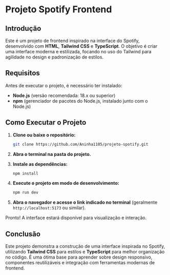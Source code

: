 # Projeto Spotify Frontend

## Introdução

Este é um projeto de frontend inspirado na interface do Spotify, desenvolvido com **HTML**, **Tailwind CSS** e **TypeScript**. O objetivo é criar uma interface moderna e estilizada, focando no uso do Tailwind para agilidade no design e padronização de estilos.


## Requisitos

Antes de executar o projeto, é necessário ter instalado:

- **Node.js** (versão recomendada: 18.x ou superior)
- **npm** (gerenciador de pacotes do Node.js, instalado junto com o Node.js)


## Como Executar o Projeto

1. **Clone ou baixe o repositório:**

   ```bash
   git clone https://github.com/Aninha1105/projeto-spotify.git
   ```

2. **Abra o terminal na pasta do projeto.**

3. **Instale as dependências:**

   ```bash
   npm install
   ```

4. **Execute o projeto em modo de desenvolvimento:**

   ```bash
   npm run dev
   ```

5. **Abra o navegador e acesse o link indicado no terminal** (geralmente `http://localhost:5173` ou similar).

Pronto! A interface estará disponível para visualização e interação.


## Conclusão

Este projeto demonstra a construção de uma interface inspirada no Spotify, utilizando **Tailwind CSS** para estilos e **TypeScript** para melhor organização no código. É uma ótima base para  aprender sobre design responsivo, componentes reutilizáveis e integração com ferramentas modernas de frontend.


